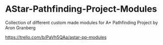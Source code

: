 # AStar-Pathfinding-Project-Modules
Collection of different custom made modules for A* Pathfinding Project by Aron Granberg

https://trello.com/b/PaVh5QAa/astar-pp-modules
